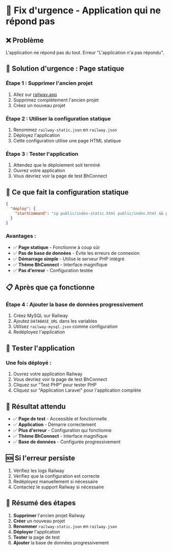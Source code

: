 # 🚨 Fix d'urgence - Application qui ne répond pas

## ❌ **Problème**
L'application ne répond pas du tout. Erreur "L'application n'a pas répondu".

## 🔧 **Solution d'urgence : Page statique**

### **Étape 1 : Supprimer l'ancien projet**
1. Allez sur [railway.app](https://railway.app)
2. Supprimez complètement l'ancien projet
3. Créez un nouveau projet

### **Étape 2 : Utiliser la configuration statique**
1. Renommez `railway-static.json` en `railway.json`
2. Déployez l'application
3. Cette configuration utilise une page HTML statique

### **Étape 3 : Tester l'application**
1. Attendez que le déploiement soit terminé
2. Ouvrez votre application
3. Vous devriez voir la page de test BhConnect

## 🎯 **Ce que fait la configuration statique**

```json
{
  "deploy": {
    "startCommand": "cp public/index-static.html public/index.html && php -S 0.0.0.0:8080 -t public"
  }
}
```

### **Avantages :**
- ✅ **Page statique** - Fonctionne à coup sûr
- ✅ **Pas de base de données** - Évite les erreurs de connexion
- ✅ **Démarrage simple** - Utilise le serveur PHP intégré
- ✅ **Thème BhConnect** - Interface magnifique
- ✅ **Pas d'erreur** - Configuration testée

## 📋 **Après que ça fonctionne**

### **Étape 4 : Ajouter la base de données progressivement**
1. Créez MySQL sur Railway
2. Ajoutez `DATABASE_URL` dans les variables
3. Utilisez `railway-mysql.json` comme configuration
4. Redéployez l'application

## 🧪 **Tester l'application**

### **Une fois déployé :**
1. Ouvrez votre application Railway
2. Vous devriez voir la page de test BhConnect
3. Cliquez sur "Test PHP" pour tester PHP
4. Cliquez sur "Application Laravel" pour l'application complète

## 🎉 **Résultat attendu**

- ✅ **Page de test** - Accessible et fonctionnelle
- ✅ **Application** - Démarre correctement
- ✅ **Plus d'erreur** - Configuration qui fonctionne
- ✅ **Thème BhConnect** - Interface magnifique
- ✅ **Base de données** - Configurée progressivement

## 🆘 **Si l'erreur persiste**

1. Vérifiez les logs Railway
2. Vérifiez que la configuration est correcte
3. Redéployez manuellement si nécessaire
4. Contactez le support Railway si nécessaire

## 📝 **Résumé des étapes**

1. **Supprimer** l'ancien projet Railway
2. **Créer** un nouveau projet
3. **Renommer** `railway-static.json` en `railway.json`
4. **Déployer** l'application
5. **Tester** la page de test
6. **Ajouter** la base de données progressivement
